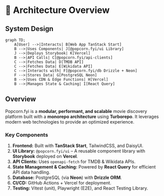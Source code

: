 # 📐 Architecture Overview

## System Design

```mermaid
graph TD;
    A[User] -->|Interacts| B[Web App TanStack Start]
    B -->|Uses Components| J[@popcorn.fyi/ui Library]
    J -->|Deploys Storybook| K[Vercel]
    B -->|API Calls| C[@popcorn.fyi/api-clients]
    C -->|Fetches Data| D[TMDB API]
    C -->|Fetches Data| E[Wikidata API]
    C -->|Interacts with| F[@popcorn.fyi/db Drizzle + Neon]
    F -->|Stores Data| G[PostgreSQL Neon]
    B -->|Uses CDN & Edge Functions| H[Vercel]
    B -->|Manages State & Caching| I[React Query]
```

## Overview

Popcorn.fyi is a **modular, performant, and scalable** movie discovery platform built with a **monorepo architecture** using **Turborepo**. It leverages modern web technologies to provide an optimized experience.

### **Key Components**

1. **Frontend:** Built with **TanStack Start**, TailwindCSS, and DaisyUI.
2. **UI Library:** `@popcorn.fyi/ui` – A reusable component library with **Storybook** deployed on **Vercel**.
3. **API Clients:** Uses `openapi-fetch` for TMDB & Wikidata APIs.
4. **State Management & Caching:** Powered by **React Query** for efficient API data handling.
5. **Database:** PostgreSQL (via **Neon**) with **Drizzle ORM**.
6. **CI/CD:** GitHub Actions + Vercel for deployment.
7. **Testing:** Vitest (unit), Playwright (E2E), and React Testing Library.
